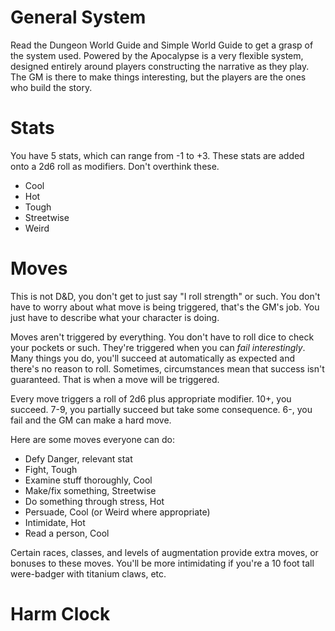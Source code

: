 # General System

Read the Dungeon World Guide and Simple World Guide to get a grasp of the system
used. Powered by the Apocalypse is a very flexible system, designed entirely
around players constructing the narrative as they play. The GM is there to make
things interesting, but the players are the ones who build the story.

# Stats

You have 5 stats, which can range from -1 to +3. These stats are added onto a
2d6 roll as modifiers. Don't overthink these. 

- Cool
- Hot
- Tough
- Streetwise
- Weird

# Moves

This is not D&D, you don't get to just say "I roll strength" or such. You don't
have to worry about what move is being triggered, that's the GM's job. You just
have to describe what your character is doing. 

Moves aren't triggered by everything. You don't have to roll dice to check your
pockets or such. They're triggered when you can *fail interestingly*. Many
things you do, you'll succeed at automatically as expected and there's no reason
to roll. Sometimes, circumstances mean that success isn't guaranteed. That is
when a move will be triggered. 

Every move triggers a roll of 2d6 plus appropriate modifier. 10+, you succeed.
7-9, you partially succeed but take some consequence. 6-, you fail and the GM
can make a hard move.

Here are some moves everyone can do:

- Defy Danger, relevant stat
- Fight, Tough
- Examine stuff thoroughly, Cool
- Make/fix something, Streetwise
- Do something through stress, Hot
- Persuade, Cool (or Weird where appropriate)
- Intimidate, Hot
- Read a person, Cool

Certain races, classes, and levels of augmentation provide extra moves, or
bonuses to these moves. You'll be more intimidating if you're a 10 foot tall
were-badger with titanium claws, etc.

# Harm Clock
